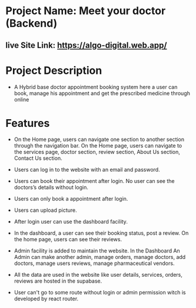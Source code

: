# Project Name: Meet your doctor (Backend)

## live Site Link: https://algo-digital.web.app/

# Project Description

- A Hybrid base doctor appointment booking system here a user can book, manage his appointment and get the prescribed medicine through online

# Features

- On the Home page, users can navigate one section to another section through the navigation bar. On the Home page, users can navigate to the services page, doctor section, review section, About Us section, Contact Us section.

- Users can log in to the website with an email and password.
- Users can book their appointment after login. No user can see the doctors’s details without login.
- Users can only book a appointment after login.
- Users can upload picture.
- After login user can use the dashboard facility.

- In the dashboard, a user can see their booking status, post a review. On the home page, users can see their reviews.

- Admin facility is added to maintain the website. In the Dashboard An Admin can make another admin, manage orders, manage doctors, add doctors, manage users reviews, manage pharmaceutical vendors.

- All the data are used in the website like user details, services, orders, reviews are hosted in the supabase.
- User can't go to some route without login or admin permission witch is developed by react router.
